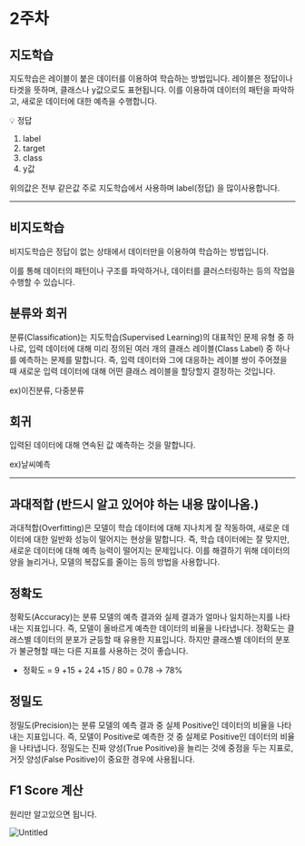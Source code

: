 # 2주차

## 지도학습

지도학습은 레이블이 붙은 데이터를 이용하여 학습하는 방법입니다. 레이블은 정답이나 타겟을 뜻하며, 클래스나 y값으로도 표현됩니다. 이를 이용하여 데이터의 패턴을 파악하고, 새로운 데이터에 대한 예측을 수행합니다.

<aside>
💡  정답

1. label
2. target
3. class
4. y값
</aside>

위의값은 전부 같은값 주로 지도학습에서 사용하며 label(정답) 을 많이사용합니다.

---

## 비지도학습

비지도학습은 정답이 없는 상태에서 데이터만을 이용하여 학습하는 방법입니다. 

이를 통해 데이터의 패턴이나 구조를 파악하거나, 데이터를 클러스터링하는 등의 작업을 수행할 수 있습니다.

## 분류와 회귀

분류(Classification)는 지도학습(Supervised Learning)의 대표적인 문제 유형 중 하나로, 입력 데이터에 대해 미리 정의된 여러 개의 클래스 레이블(Class Label) 중 하나를 예측하는 문제를 말합니다. 즉, 입력 데이터와 그에 대응하는 레이블 쌍이 주어졌을 때 새로운 입력 데이터에 대해 어떤 클래스 레이블을 할당할지 결정하는 것입니다.

ex)이진분류, 다중분류

## 회귀

입력된 데이터에 대해 연속된 값 예측하는 것을 말합니다.

ex)날씨예측

---

## 과대적합 (반드시 알고 있어야 하는 내용 많이나옴.)

과대적합(Overfitting)은 모델이 학습 데이터에 대해 지나치게 잘 작동하여, 새로운 데이터에 대한 일반화 성능이 떨어지는 현상을 말합니다. 즉, 학습 데이터에는 잘 맞지만, 새로운 데이터에 대해 예측 능력이 떨어지는 문제입니다. 이를 해결하기 위해 데이터의 양을 늘리거나, 모델의 복잡도를 줄이는 등의 방법을 사용합니다.

## 정확도

정확도(Accuracy)는 분류 모델의 예측 결과와 실제 결과가 얼마나 일치하는지를 나타내는 지표입니다. 즉, 모델이 올바르게 예측한 데이터의 비율을 나타냅니다. 정확도는 클래스별 데이터의 분포가 균등할 때 유용한 지표입니다. 하지만 클래스별 데이터의 분포가 불균형할 때는 다른 지표를 사용하는 것이 좋습니다.

- 정확도 = 9 +15 + 24 +15 / 80 = 0.78 → 78%

## 정밀도

정밀도(Precision)는 분류 모델의 예측 결과 중 실제 Positive인 데이터의 비율을 나타내는 지표입니다. 즉, 모델이 Positive로 예측한 것 중 실제로 Positive인 데이터의 비율을 나타냅니다. 정밀도는 진짜 양성(True Positive)을 늘리는 것에 중점을 두는 지표로, 거짓 양성(False Positive)이 중요한 경우에 사용됩니다. 

## F1 Score 계산

원리만 알고있으면 됩니다.

![Untitled](2%E1%84%8C%E1%85%AE%E1%84%8E%E1%85%A1%205703c06a0fbb427f8d7aa90e9a51981c/Untitled.png)